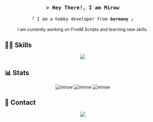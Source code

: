 <h3 align="center">
        <samp>&gt; Hey There!, I am
                <b>Mirow</b>
        </samp>
</h3>
<p align="center"> 
  <samp>
    「 I am a hobby developer from <b>Germany</b> 」
    <br>
    <br>
  </samp>
  I am currently working on FiveM Scripts and learning new skills.
</p>

## 👨‍💻 Skills

<div align="center">
         <img src="https://skillicons.dev/icons?i=java,html,css,js,ts,py,react,mysql,lua,cs,vscode,idea,clion,pycharm,windows&perline=5"/>
</div>

## 📊 Stats
<p align="center">
  <img src="https://github-readme-stats.vercel.app/api?username=Mirrrrrow&theme=dark&hide_border=false&include_all_commits=true&count_private=true&show_icons=true" alt="mirow" />
  <img src="https://github-readme-streak-stats.herokuapp.com/?user=Mirrrrrow&theme=dark&hide_border=false" alt="mirow" />
  <img src="https://github-readme-stats.vercel.app/api/top-langs/?username=Mirrrrrow&theme=dark&hide_border=false&include_all_commits=true&count_private=true&layout=compact&show_icons=true" alt="mirow"/>
</p>

## 💬 Contact
<p align="center">
  <a href="https://discordapp.com/users/261046946754461696" target="_blank">
    <img src="https://img.shields.io/badge/Discord-%235865F2.svg?style=for-the-badge&logo=discord&logoColor=white">
  </a>
</p>

